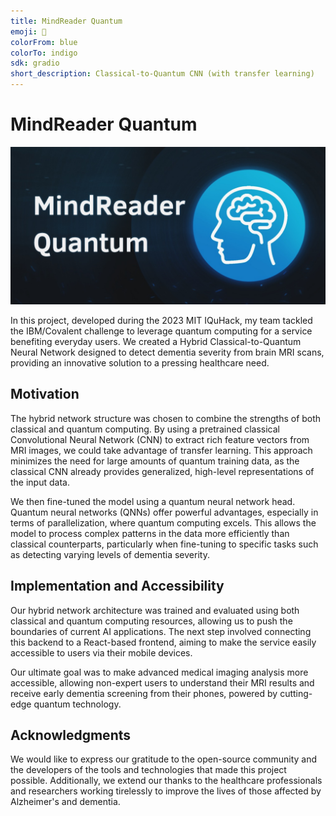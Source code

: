 ```yaml
---
title: MindReader Quantum
emoji: 🩻
colorFrom: blue
colorTo: indigo
sdk: gradio
short_description: Classical-to-Quantum CNN (with transfer learning)
---
```


# MindReader Quantum

![](./mindreader-quantum.JPG)

In this project, developed during the 2023 MIT IQuHack, my team tackled the IBM/Covalent challenge to leverage quantum computing for a service benefiting everyday users. We created a Hybrid Classical-to-Quantum Neural Network designed to detect dementia severity from brain MRI scans, providing an innovative solution to a pressing healthcare need.

## Motivation
The hybrid network structure was chosen to combine the strengths of both classical and quantum computing. By using a pretrained classical Convolutional Neural Network (CNN) to extract rich feature vectors from MRI images, we could take advantage of transfer learning. This approach minimizes the need for large amounts of quantum training data, as the classical CNN already provides generalized, high-level representations of the input data.

We then fine-tuned the model using a quantum neural network head. Quantum neural networks (QNNs) offer powerful advantages, especially in terms of parallelization, where quantum computing excels. This allows the model to process complex patterns in the data more efficiently than classical counterparts, particularly when fine-tuning to specific tasks such as detecting varying levels of dementia severity.

## Implementation and Accessibility
Our hybrid network architecture was trained and evaluated using both classical and quantum computing resources, allowing us to push the boundaries of current AI applications. The next step involved connecting this backend to a React-based frontend, aiming to make the service easily accessible to users via their mobile devices.

Our ultimate goal was to make advanced medical imaging analysis more accessible, allowing non-expert users to understand their MRI results and receive early dementia screening from their phones, powered by cutting-edge quantum technology.

## Acknowledgments

We would like to express our gratitude to the open-source community and the developers of the tools and technologies that made this project possible. Additionally, we extend our thanks to the healthcare professionals and researchers working tirelessly to improve the lives of those affected by Alzheimer's and dementia.
